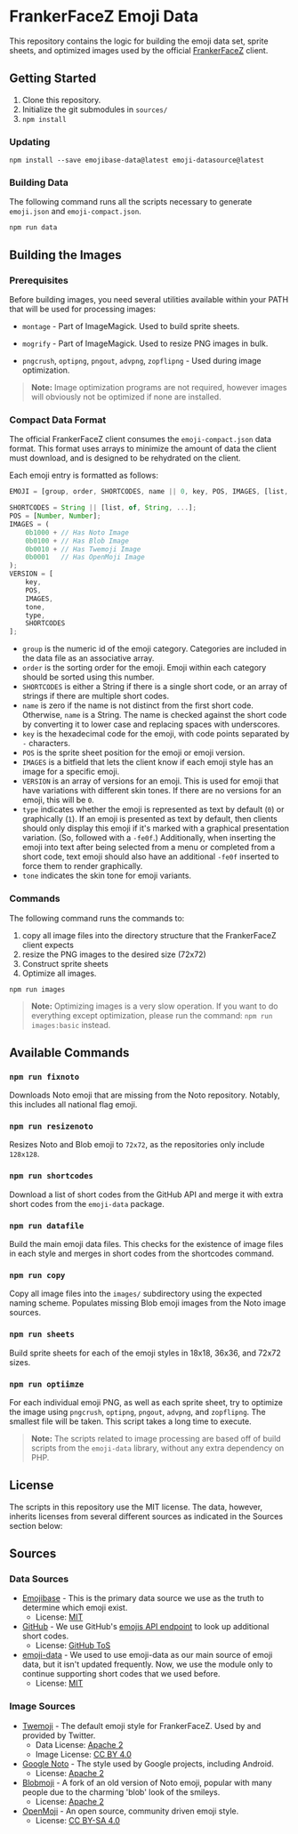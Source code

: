 # FrankerFaceZ Emoji Data

This repository contains the logic for building the emoji data set, sprite
sheets, and optimized images used by the official
[FrankerFaceZ](https://www.frankerfacez.com/) client.

## Getting Started

1. Clone this repository.
2. Initialize the git submodules in `sources/`
3. `npm install`

### Updating

```
npm install --save emojibase-data@latest emoji-datasource@latest
```

### Building Data

The following command runs all the scripts necessary to generate `emoji.json` and
`emoji-compact.json`.

```
npm run data
```

## Building the Images

### Prerequisites

Before building images, you need several utilities available within your PATH
that will be used for processing images:

* `montage` - Part of ImageMagick. Used to build sprite sheets.
* `mogrify` - Part of ImageMagick. Used to resize PNG images in bulk.

* `pngcrush`, `optipng`, `pngout`, `advpng`, `zopflipng` - Used during image optimization.

> **Note:** Image optimization programs are not required, however images will
obviously not be optimized if none are installed.


### Compact Data Format

The official FrankerFaceZ client consumes the `emoji-compact.json` data format. This
format uses arrays to minimize the amount of data the client must download, and is
designed to be rehydrated on the client.

Each emoji entry is formatted as follows:
```javascript
EMOJI = [group, order, SHORTCODES, name || 0, key, POS, IMAGES, [list, of, VERSION, ...] || 0, type];

SHORTCODES = String || [list, of, String, ...];
POS = [Number, Number];
IMAGES = (
	0b1000 + // Has Noto Image
	0b0100 + // Has Blob Image
	0b0010 + // Has Twemoji Image
	0b0001   // Has OpenMoji Image
);
VERSION = [
	key,
	POS,
	IMAGES,
	tone,
	type,
	SHORTCODES
];
```

* `group` is the numeric id of the emoji category. Categories are included in the
data file as an associative array.
* `order` is the sorting order for the emoji. Emoji within each category should be
sorted using this number.
* `SHORTCODES` is either a String if there is a single short code, or an array of
strings if there are multiple short codes.
* `name` is zero if the name is not distinct from the first short code. Otherwise,
`name` is a String. The name is checked against the short code by converting it to
lower case and replacing spaces with underscores.
* `key` is the hexadecimal code for the emoji, with code points separated by `-`
characters.
* `POS` is the sprite sheet position for the emoji or emoji version.
* `IMAGES` is a bitfield that lets the client know if each emoji style has an image
for a specific emoji.
* `VERSION` is an array of versions for an emoji. This is used for emoji that have
variations with different skin tones. If there are no versions for an emoji, this
will be `0`.
* `type` indicates whether the emoji is represented as text by default (`0`) or
graphically (`1`). If an emoji is presented as text by default, then clients should
only display this emoji if it's marked with a graphical presentation variation. (So,
followed with a `-fe0f`.) Additionally, when inserting the emoji into text after
being selected from a menu or completed from a short code, text emoji should also
have an additional `-fe0f` inserted to force them to render graphically.
* `tone` indicates the skin tone for emoji variants.


### Commands

The following command runs the commands to:

1. copy all image files into the directory structure that the FrankerFaceZ client expects
2. resize the PNG images to the desired size (72x72)
3. Construct sprite sheets
4. Optimize all images.

```
npm run images
```

> **Note:** Optimizing images is a very slow operation. If you want to do everything
except optimization, please run the command: `npm run images:basic` instead.


## Available Commands

### `npm run fixnoto`

Downloads Noto emoji that are missing from the Noto repository. Notably, this
includes all national flag emoji.

### `npm run resizenoto`

Resizes Noto and Blob emoji to `72x72`, as the repositories only include `128x128`.

### `npm run shortcodes`

Download a list of short codes from the GitHub API and merge it with extra
short codes from the `emoji-data` package.

### `npm run datafile`

Build the main emoji data files. This checks for the existence of image files
in each style and merges in short codes from the shortcodes command.

### `npm run copy`

Copy all image files into the `images/` subdirectory using the expected
naming scheme. Populates missing Blob emoji images from the Noto image sources.

### `npm run sheets`

Build sprite sheets for each of the emoji styles in 18x18, 36x36, and 72x72 sizes.

### `npm run optiimze`

For each individual emoji PNG, as well as each sprite sheet, try to optimize
the image using `pngcrush`, `optipng`, `pngout`, `advpng`, and `zopflipng`. The
smallest file will be taken. This script takes a long time to execute.

> **Note:** The scripts related to image processing are based off of build
> scripts from the `emoji-data` library, without any extra dependency on PHP.


## License

The scripts in this repository use the MIT license. The data, however,
inherits licenses from several different sources as indicated in the Sources
section below:


## Sources

### Data Sources

* [Emojibase](https://emojibase.dev/) - This is the primary data source we use
as the truth to determine which emoji exist.
    * License: [MIT](https://github.com/milesj/emojibase/blob/master/LICENSE)
* [GitHub](https://github.com/) - We use GitHub's [emojis API endpoint](https://api.github.com/emojis)
to look up additional short codes.
    * License: [GitHub ToS](https://docs.github.com/en/github/site-policy/github-terms-of-service)
* [emoji-data](https://github.com/iamcal/emoji-data) - We used to use emoji-data
as our main source of emoji data, but it isn't updated frequently. Now, we use
the module only to continue supporting short codes that we used before.
    * License: [MIT](https://github.com/iamcal/emoji-data/blob/master/LICENSE)


### Image Sources

* [Twemoji](https://github.com/twitter/twemoji) - The default emoji style for
FrankerFaceZ. Used by and provided by Twitter.
    * Data License: [Apache 2](https://github.com/twitter/twemoji/blob/master/LICENSE)
    * Image License: [CC BY 4.0](https://github.com/twitter/twemoji/blob/master/LICENSE-GRAPHICS)
* [Google Noto](https://github.com/googlefonts/noto-emoji) - The style used by
Google projects, including Android.
    * License: [Apache 2](https://github.com/googlefonts/noto-emoji/blob/master/LICENSE)
* [Blobmoji](https://github.com/C1710/blobmoji) - A fork of an old version of Noto
emoji, popular with many people due to the charming 'blob' look of the smileys.
    * License: [Apache 2](https://github.com/C1710/blobmoji/blob/master/LICENSE)
* [OpenMoji](https://openmoji.org/library/#emoji=1F9DF) - An open source, community
driven emoji style.
    * License: [CC BY-SA 4.0](https://github.com/hfg-gmuend/openmoji/blob/master/LICENSE.txt)